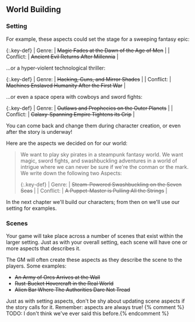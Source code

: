 ---
---
## World Building

### Setting

For example, these aspects could set the stage for a sweeping fantasy epic:

{:.key-def}
|    Genre: | ~~Magic Fades at the Dawn of the Age of Men~~ |
| Conflict: | ~~Ancient Evil Returns After Millennia~~      |

...or a hyper-violent technological thriller:

{:.key-def}
|    Genre: | ~~Hacking, Guns, and Mirror Shades~~               |
| Conflict: | ~~Machines Enslaved Humanity After the First War~~ |

...or even a space opera with cowboys and sword fights:

{:.key-def}
|    Genre: | ~~Outlaws and Prophecies on the Outer Planets~~ |
| Conflict: | ~~Galaxy-Spanning Empire Tightens its Grip~~    |

You can come back and change them during character creation, or even after the story is underway!

Here are the aspects we decided on for our world:

> We want to play sky pirates in a steampunk fantasy world. We want magic,
> sword fights, and swashbuckling adventures in a world of intrigue where we
> can never be sure if we're the conman or the mark. We write down the
> following two Aspects:
> 
> {:.key-def}
> |    Genre: | ~~Steam-Powered Swashbuckling on the Seven Seas~~ |
> | Conflict: | ~~A Puppet-Master is Pulling All the Strings~~    |
 
In the next chapter we'll build our characters; from then on we'll use our
setting for examples.

### Scenes

Your game will take place across a number of scenes that exist within the
larger setting. Just as with your overall setting, each scene will have one or
more aspects that describes it.

The GM will often create these aspects as they describe the scene to the
players. Some examples:

- ~~An Army of Orcs Arrives at the Wall~~
- ~~Rust-Bucket Hovercraft in the Real World~~
- ~~Alien Bar Where The Authorities Dare Not Tread~~

Just as with setting aspects, don't be shy about updating scene aspects if the
story calls for it. Remember: aspects are always true! {% comment %} TODO: I don't
think we've ever said this before.{% endcomment %}

